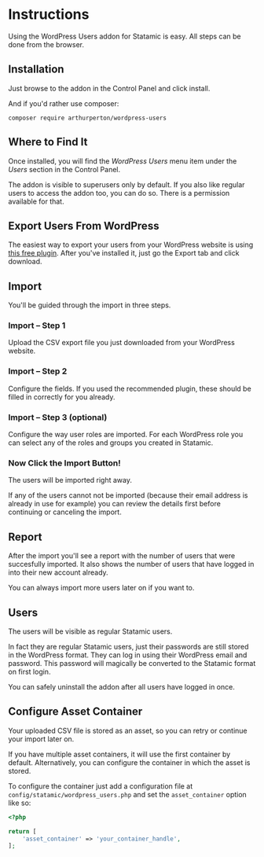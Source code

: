 # Instructions

Using the WordPress Users addon for Statamic is easy. All steps can be done from the browser.

## Installation

Just browse to the addon in the Control Panel and click install.

And if you'd rather use composer:

 `composer require arthurperton/wordpress-users`

## Where to Find It

Once installed, you will find the *WordPress Users* menu item under the *Users* section in the Control Panel. 

The addon is visible to superusers only by default. If you also like regular users to access the addon too, you can do so. There is a permission available for that.

## Export Users From WordPress

The easiest way to export your users from your WordPress website is using [this free plugin](https://wordpress.org/plugins/import-users-from-csv-with-meta/). After you've installed it, just go the Export tab and click download.

## Import

You'll be guided through the import in three steps.

### Import – Step 1

Upload the CSV export file you just downloaded from your WordPress website.

### Import – Step 2

Configure the fields. If you used the recommended plugin, these should be filled in correctly for you already.

### Import – Step 3 (optional)

Configure the way user roles are imported. For each WordPress role you can select any of the roles and groups you created in Statamic.

### Now Click the Import Button!

The users will be imported right away. 

If any of the users cannot not be imported (because their email address is already in use for example) you can review the details first before continuing or canceling the import.

## Report

After the import you'll see a report with the number of users that were succesfully imported. It also shows the number of users that have logged in into their new account already.

You can always import more users later on if you want to.

## Users

The users will be visible as regular Statamic users. 

In fact they are regular Statamic users, just their passwords are still stored in the WordPress format. They can log in using their WordPress email and password. This password will magically be converted to the Statamic format on first login. 

You can safely uninstall the addon after all users have logged in once.

## Configure Asset Container

Your uploaded CSV file is stored as an asset, so you can retry or continue your import later on. 

If you have multiple asset containers, it will use the first container by default. Alternatively, you can configure the container in which the asset is stored. 

To configure the container just add a configuration file at `config/statamic/wordpress_users.php` and set the `asset_container` option like so:

```php
<?php

return [
    'asset_container' => 'your_container_handle',
];

```
